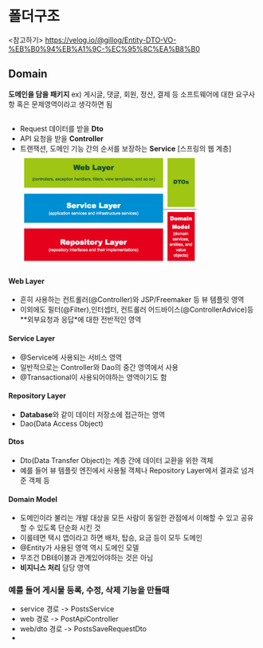 # 폴더구조

<참고하기>
https://velog.io/@gillog/Entity-DTO-VO-%EB%B0%94%EB%A1%9C-%EC%95%8C%EA%B8%B0

## Domain
**도메인을 담을 패키지**
ex) 게시글, 댓글, 회원, 정산, 결제 등 소프트웨어에 대한 요구사항 혹은 문제영역이라고 생각하면 됨


##

* Request 데이터를 받을 **Dto**
* API 요청을 받을 **Controller**
* 트랜잭션, 도메인 기능 간의 순서를 보장하는 **Service**
[스프링의 웹 계층]
![3layer.PNG](https://github.com/smeil123/Spring_Study/blob/master/image/3layer.PNG)

#### Web Layer
* 흔히 사용하는 컨트롤러(@Controller)와 JSP/Freemaker 등 뷰 템플릿 영역
* 이외에도 필터(@Filter),인터셉터, 컨트롤러 어드바이스(@ControllerAdvice)등 **외부요청과 응답*에 대한 전반적인 영역

#### Service Layer
* @Service에 사용되는 서비스 영역
* 일반적으로는 Controller와 Dao의 중간 영역에서 사용
* @Transactional이 사용되어야하는 영역이기도 함

#### Repository Layer
* **Database**와 같이 데이터 저장소에 접근하는 영역
* Dao(Data Access Object)

#### Dtos
* Dto(Data Transfer Object)는 계층 간에 데이터 교환을 위한 객체
* 예를 들어 뷰 템플릿 엔진에서 사용될 객체나 Repository Layer에서 결과로 넘겨준 객체 등

#### Domain Model
* 도메인이라 불리는 개발 대상을 모든 사람이 동일한 관점에서 이해할 수 있고 공유할 수 있도록 단순화 시킨 것
* 이를테면 택시 앱이라고 하면 배차, 탑승, 요금 등이 모두 도메인
* @Entity가 사용된 영역 역시 도메인 모델
* 무조건 DB테이블과 관계있어야하는 것은 아님
* **비지니스 처리** 담당 영역

### 예를 들어 게시물 등록, 수정, 삭제 기능을 만들때

* service 경로 -> PostsService
* web 경로 -> PostApiController
* web/dto 경로 -> PostsSaveRequestDto
* 
<!--stackedit_data:
eyJoaXN0b3J5IjpbLTcwMTExMTE2NSwtODgyMzExODgwLC0xMj
g3MDY1MDgxLDE0OTg0MDU3OF19
-->